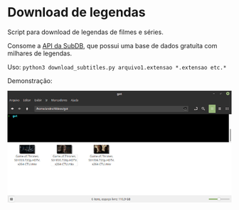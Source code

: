# Download de legendas

Script para download de legendas de filmes e séries.

Consome a [API da SubDB](http://pt.thesubdb.com/api/|pt.thesubdb.com/api), que possui uma base de dados gratuíta com milhares de legendas.

Uso: `python3 download_subtitles.py arquivo1.extensao *.extensao etc.*`

Demonstração:

![exemplo](./demo/download_subtitles.gif)
